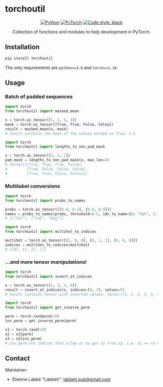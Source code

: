 # torchoutil

<center>

<a href="https://www.python.org/"><img alt="Python" src="https://img.shields.io/badge/-Python 3.8+-blue?style=for-the-badge&logo=python&logoColor=white"></a>
<a href="https://pytorch.org/get-started/locally/"><img alt="PyTorch" src="https://img.shields.io/badge/-PyTorch 1.4+-ee4c2c?style=for-the-badge&logo=pytorch&logoColor=white"></a>
<a href="https://black.readthedocs.io/en/stable/"><img alt="Code style: black" src="https://img.shields.io/badge/code%20style-black-black.svg?style=for-the-badge&labelColor=gray"></a>

Collection of functions and modules to help development in PyTorch.

</center>


## Installation
```bash
pip install torchoutil
```

The only requirements are `python>=3.8` and `torch>=1.10`.

## Usage

### Batch of padded sequences
```python
import torch
from torchoutil import masked_mean

x = torch.as_tensor([1, 2, 3, 4])
mask = torch.as_tensor([True, True, False, False])
result = masked_mean(x, mask)
# result contains the mean of the values marked as True: 1.5
```

```python
import torch
from torchoutil import lengths_to_non_pad_mask

x = torch.as_tensor([3, 1, 2])
pad_mask = lengths_to_non_pad_mask(x, max_len=4)
# tensor([[True, True, True, False],
#         [True, False, False, False],
#         [True, True, False, False]])
```

### Multilabel conversions
```python
import torch
from torchoutil import probs_to_names

probs = torch.as_tensor([[0.9, 0.1], [0.6, 0.9]])
names = probs_to_names(probs, threshold=0.5, idx_to_name={0: "Cat", 1: "Dog"})
# [["Cat"], ["Cat", "Dog"]]
```

```python
import torch
from torchoutil import multihot_to_indices

multihot = torch.as_tensor([[1, 0, 0], [0, 1, 1], [0, 0, 0]])
indices = multihot_to_indices(multihot)
# [[0], [1, 2], []]
```

### ...and more tensor manipulations!

```python
import torch
from torchoutil import insert_at_indices

x = torch.as_tensor([1, 2, 3, 4])
result = insert_at_indices(x, indices=[0, 2], values=5)
# result contains tensor with inserted values: tensor([5, 1, 2, 5, 3, 4])
```

```python
import torch
from torchoutil import get_inverse_perm

perm = torch.randperm(10)
inv_perm = get_inverse_perm(perm)

x1 = torch.rand(10)
x2 = x1[perm]
x3 = x2[inv_perm]
# inv_perm are indices that allow us to get x1 from x3, i.e. x1 == x3 here
```

## Contact
Maintainer:
- Étienne Labbé "Labbeti": labbeti.pub@gmail.com

